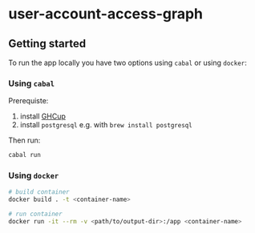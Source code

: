 # user-account-access-graph

## Getting started
To run the app locally you have two options using `cabal` or using `docker`:

### Using `cabal`

Prerequiste:
1. install [GHCup](https://www.haskell.org/ghcup/) 
2. install `postgresql` e.g. with `brew install postgresql`

Then run:
```sh 
cabal run
```

### Using `docker`
```sh
# build container
docker build . -t <container-name>

# run container
docker run -it --rm -v <path/to/output-dir>:/app <container-name>
```